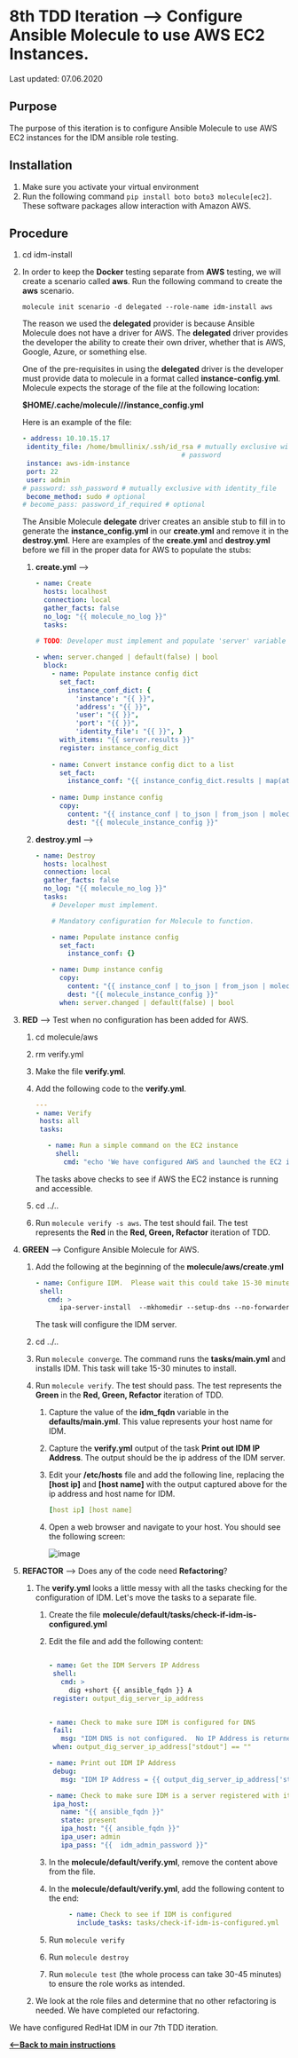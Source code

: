 # 8th TDD Iteration --> Configure Ansible Molecule to use AWS EC2 Instances.

Last updated: 07.06.2020

## Purpose

The purpose of this iteration is to configure Ansible Molecule to use
AWS EC2 instances for the IDM ansible role testing.

## Installation

1. Make sure you activate your virtual environment
1. Run the following command `pip install boto boto3 molecule[ec2]`.
    These software packages allow interaction with Amazon AWS.

## Procedure
1. cd idm-install
1. In order to keep the **Docker** testing separate from **AWS** testing,
we will create a scenario called **aws**.  Run the following command to
create the **aws** scenario.

    ```shell script
    molecule init scenario -d delegated --role-name idm-install aws
    ```

    The reason we used the **delegated** provider is because Ansible
    Molecule does not have a driver for AWS.  The **delegated** driver
    provides the developer the ability to create their own
    driver, whether that is AWS, Google, Azure, or something else.
    
    One of the pre-requisites in using the **delegated** driver is
    the developer must provide data to molecule in a format called
    **instance-config.yml**. Molecule expects the storage of the
    file at the following location:
     
    **$HOME/.cache/molecule/<role-name>/<scenario-name>/instance_config.yml**

    Here is an example of the file:
    
    ```yaml
    - address: 10.10.15.17
     identity_file: /home/bmullinix/.ssh/id_rsa # mutually exclusive with
                                            # password
     instance: aws-idm-instance
     port: 22
     user: admin
    # password: ssh_password # mutually exclusive with identity_file
     become_method: sudo # optional
    # become_pass: password_if_required # optional
    ```

    The Ansible Molecule **delegate** driver creates an ansible stub to fill
    in to generate the **instance_config.yml** in our **create.yml**
    and remove it in the **destroy.yml**.  Here are examples
    of the **create.yml** and **destroy.yml** before we fill in the proper
    data for AWS to populate the stubs:
    
      1. **create.yml** -->
      
          ```yaml
          - name: Create
            hosts: localhost
            connection: local
            gather_facts: false
            no_log: "{{ molecule_no_log }}"
            tasks:
          
          # TODO: Developer must implement and populate 'server' variable
      
          - when: server.changed | default(false) | bool
            block:
              - name: Populate instance config dict
                set_fact:
                  instance_conf_dict: {
                    'instance': "{{ }}",
                    'address': "{{ }}",
                    'user': "{{ }}",
                    'port': "{{ }}",
                    'identity_file': "{{ }}", }
                with_items: "{{ server.results }}"
                register: instance_config_dict
      
              - name: Convert instance config dict to a list
                set_fact:
                  instance_conf: "{{ instance_config_dict.results | map(attribute='ansible_facts.instance_conf_dict') | list }}"
      
              - name: Dump instance config
                copy:
                  content: "{{ instance_conf | to_json | from_json | molecule_to_yaml | molecule_header }}"
                  dest: "{{ molecule_instance_config }}"
          ```
      1. **destroy.yml** -->

          ```yaml
          - name: Destroy
            hosts: localhost
            connection: local
            gather_facts: false
            no_log: "{{ molecule_no_log }}"
            tasks:
              # Developer must implement.
          
              # Mandatory configuration for Molecule to function.
          
              - name: Populate instance config
                set_fact:
                  instance_conf: {}
          
              - name: Dump instance config
                copy:
                  content: "{{ instance_conf | to_json | from_json | molecule_to_yaml | molecule_header }}"
                  dest: "{{ molecule_instance_config }}"
                when: server.changed | default(false) | bool
          ```


1. **RED** --> Test when no configuration has been added for AWS.
    
    1. cd molecule/aws
    1. rm verify.yml
    1. Make the file **verify.yml**.
    1. Add the following code to the **verify.yml**.
        
        ```yaml
       ---
       - name: Verify
         hosts: all
         tasks:
       
           - name: Run a simple command on the EC2 instance
             shell:
               cmd: "echo 'We have configured AWS and launched the EC2 instance.'"
        ```
           
        The tasks above checks to see if AWS the EC2 instance
        is running and accessible.
        
    1. cd ../..
    1. Run `molecule verify -s aws`.  The test should fail.  The test represents
       the **Red** in the **Red, Green, Refactor** iteration of TDD.

1. **GREEN** --> Configure Ansible Molecule for AWS.
     
    1. Add the following at the beginning of the **molecule/aws/create.yml**
    
        ```yaml
       - name: Configure IDM.  Please wait this could take 15-30 minutes....
         shell:
           cmd: >
              ipa-server-install  --mkhomedir --setup-dns --no-forwarders  -a '{{ idm_admin_password }}' -r {{ idm_domain_name | upper }} -p '{{ idm_admin_password }}'  -n {{ idm_domain_name }} -U
       ```

         The task will configure the IDM server.
   
    1. cd ../..
    
    1. Run `molecule converge`.  The command runs the **tasks/main.yml**
    and installs IDM.  This task will take 15-30 minutes to install.
    
    1. Run `molecule verify`. The test should pass.  The test represents
    the **Green** in the **Red, Green, Refactor** iteration of TDD.

        1. Capture the value of the **idm_fqdn** variable in the
        **defaults/main.yml**.  This value represents your host name for IDM.
        1. Capture the **verify.yml** output of the task
        **Print out IDM IP Address**.  The output should be the ip address
        of the IDM server.
        1. Edit your **/etc/hosts** file and add the following line, 
           replacing the **[host ip]** and **[host name]** with the output
           captured above for the ip address and host name for IDM.
        
              ```yaml
              [host ip] [host name]
              ```

        1. Open a web browser and navigate to your host.  You should see the
           following screen:
                      
            ![image](../../images/idm_server_in_browser_installedl_in_docker_container.png)
                      
     
1. **REFACTOR** --> Does any of the code need **Refactoring**?

    1. The **verify.yml** looks a 
    little messy with all the tasks checking for the
    configuration of IDM.  Let's move the tasks to a separate file.
    
        1. Create the file **molecule/default/tasks/check-if-idm-is-configured.yml**  
        1. Edit the file and add the following content:
        
            ```yaml
           
           - name: Get the IDM Servers IP Address
             shell:
               cmd: >
                 dig +short {{ ansible_fqdn }} A
             register: output_dig_server_ip_address
           
           
           - name: Check to make sure IDM is configured for DNS
             fail:
               msg: "IDM DNS is not configured.  No IP Address is returned when a DIG is performed."
             when: output_dig_server_ip_address["stdout"] == ""
           
           - name: Print out IDM IP Address
             debug:
               msg: "IDM IP Address = {{ output_dig_server_ip_address['stdout'] }}"
           
           - name: Check to make sure IDM is a server registered with itself
             ipa_host:
               name: "{{ ansible_fqdn }}"
               state: present
               ipa_host: "{{ ansible_fqdn }}"
               ipa_user: admin
               ipa_pass: "{{  idm_admin_password }}"
            ```
        1. In the **molecule/default/verify.yml**, remove the content above from the
        file.
        1. In the **molecule/default/verify.yml**, add the following content to the end:
        
            ```yaml
                 - name: Check to see if IDM is configured
                   include_tasks: tasks/check-if-idm-is-configured.yml
           ```
         
        1. Run `molecule verify`
        1. Run `molecule destroy`
        1. Run `molecule test` (the whole process can take 30-45 minutes) 
        to ensure the role works as intended.
         
    1. We look at the role files and determine that no other refactoring is needed.
    We have completed our refactoring.
 

We have configured RedHat IDM in our 7th TDD iteration.

[**<--Back to main instructions**](../readme.md#7thTDD)